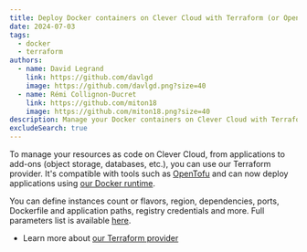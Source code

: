 ```yaml
---
title: Deploy Docker containers on Clever Cloud with Terraform (or OpenTofu)
date: 2024-07-03
tags:
  - docker
  - terraform
authors:
  - name: David Legrand
    link: https://github.com/davlgd
    image: https://github.com/davlgd.png?size=40
  - name: Rémi Collignon-Ducret
    link: https://github.com/miton18
    image: https://github.com/miton18.png?size=40
description: Manage your Docker containers on Clever Cloud with Terraform or compatible tools such as OpenTofu
excludeSearch: true
---
```


To manage your resources as code on Clever Cloud, from applications to add-ons (object storage, databases, etc.), you can use our Terraform provider. It's compatible with tools such as [OpenTofu](https://opentofu.org/) and can now deploy applications using [our Docker runtime](https://developers.clever-cloud.com/doc/applications/docker/).

You can define instances count or flavors, region, dependencies, ports, Dockerfile and application paths, registry credentials and more. Full parameters list is available [here](https://registry.terraform.io/providers/CleverCloud/clevercloud/latest/docs/resources/docker).

* Learn more about [our Terraform provider](https://registry.terraform.io/providers/CleverCloud/clevercloud/latest/docs)
